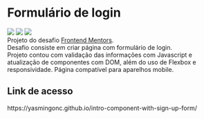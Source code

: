 # Formulário de login
<div>
 <img src="https://img.shields.io/badge/HTML-239120?style=for-the-badge&logo=html5&logoColor=white" target="_blank">
 <img src="https://img.shields.io/badge/CSS-239120?&style=for-the-badge&logo=css3&logoColor=white" target="_blank">
 <img src="https://img.shields.io/badge/JavaScript-F7DF1E?style=for-the-badge&logo=javascript&logoColor=black" target="_blank">
 </div>
 Projeto do desafio <a href="https://www.frontendmentor.io/home">Frontend Mentors</a>. 
 <br>
 Desafio consiste em criar página com formulário de login. 
 <br>
 Projeto contou com validação das informações com Javascript e atualização de componentes com DOM, além do uso de Flexbox e responsividade.
 Página compatível para aparelhos mobile.
 
<h2>Link de acesso</h2>
https://yasmingonc.github.io/intro-component-with-sign-up-form/





